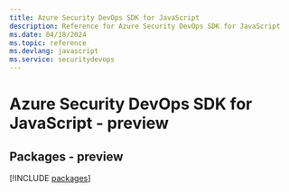```yaml
---
title: Azure Security DevOps SDK for JavaScript
description: Reference for Azure Security DevOps SDK for JavaScript
ms.date: 04/18/2024
ms.topic: reference
ms.devlang: javascript
ms.service: securitydevops
---
```

# Azure Security DevOps SDK for JavaScript - preview
## Packages - preview
[!INCLUDE [packages](security-devops-index.md)]